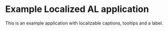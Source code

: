 # Example Localized AL application

This is an example application with localizable captions, tooltips and a label.

